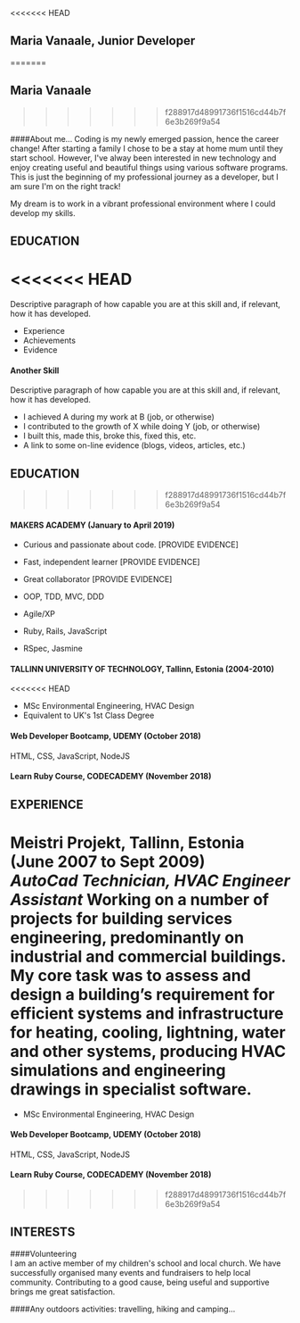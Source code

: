 <<<<<<< HEAD
## Maria Vanaale, Junior Developer
=======
## Maria Vanaale
>>>>>>> f288917d48991736f1516cd44b7f6e3b269f9a54

####About me...
Coding is my newly emerged passion, hence the career change! After starting a family I chose to be a stay at home mum until they start school. However, I've alway been interested in new technology and enjoy creating useful and beautiful things using various software programs. This is just the beginning of my professional journey as a developer, but I am sure I'm on the right track!

My dream is to work in a vibrant professional environment where I could develop my skills.

## EDUCATION

<<<<<<< HEAD
=======
Descriptive paragraph of how capable you are at this skill and, if relevant, how it has developed.

- Experience
- Achievements
- Evidence

#### Another Skill

Descriptive paragraph of how capable you are at this skill and, if relevant, how it has developed.

- I achieved A during my work at B (job, or otherwise)
- I contributed to the growth of X while doing Y (job, or otherwise)
- I built this, made this, broke this, fixed this, etc.
- A link to some on-line evidence (blogs, videos, articles, etc.)

## EDUCATION

>>>>>>> f288917d48991736f1516cd44b7f6e3b269f9a54
#### MAKERS ACADEMY (January to April 2019)

- Curious and passionate about code. [PROVIDE EVIDENCE]
- Fast, independent learner [PROVIDE EVIDENCE]
- Great collaborator [PROVIDE EVIDENCE]

- OOP, TDD, MVC, DDD
- Agile/XP
- Ruby, Rails, JavaScript
- RSpec, Jasmine

#### TALLINN UNIVERSITY OF TECHNOLOGY, Tallinn, Estonia (2004-2010)
<<<<<<< HEAD

- MSc Environmental Engineering, HVAC Design
- Equivalent to UK's 1st Class Degree

#### Web Developer Bootcamp, UDEMY (October 2018)
HTML, CSS, JavaScript, NodeJS

#### Learn Ruby Course, CODECADEMY (November 2018)

## EXPERIENCE

**Meistri Projekt, Tallinn, Estonia** (June 2007 to Sept 2009)    
*AutoCad Technician, HVAC Engineer Assistant*
 Working on a number of projects for building services engineering, predominantly on industrial and commercial buildings. My core task was to assess and design a building’s requirement for efficient systems and infrastructure for heating, cooling, lightning, water and other systems, producing HVAC simulations and engineering drawings in specialist software.
=======

- MSc Environmental Engineering, HVAC Design 

#### Web Developer Bootcamp, UDEMY (October 2018)
HTML, CSS, JavaScript, NodeJS

#### Learn Ruby Course, CODECADEMY (November 2018)
>>>>>>> f288917d48991736f1516cd44b7f6e3b269f9a54

## INTERESTS
####Volunteering   
I am an active member of my children's school and local church. We have successfully organised many events and fundraisers to help local community. Contributing to a good cause, being useful and supportive brings me great satisfaction.

####Any outdoors activities: travelling, hiking and camping...
